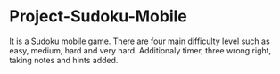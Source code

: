 # Project-Sudoku-Mobile
It is a Sudoku mobile game. There are four main difficulty level such as easy, medium, hard and very hard. Additionaly timer, three wrong right, taking notes and hints added.
